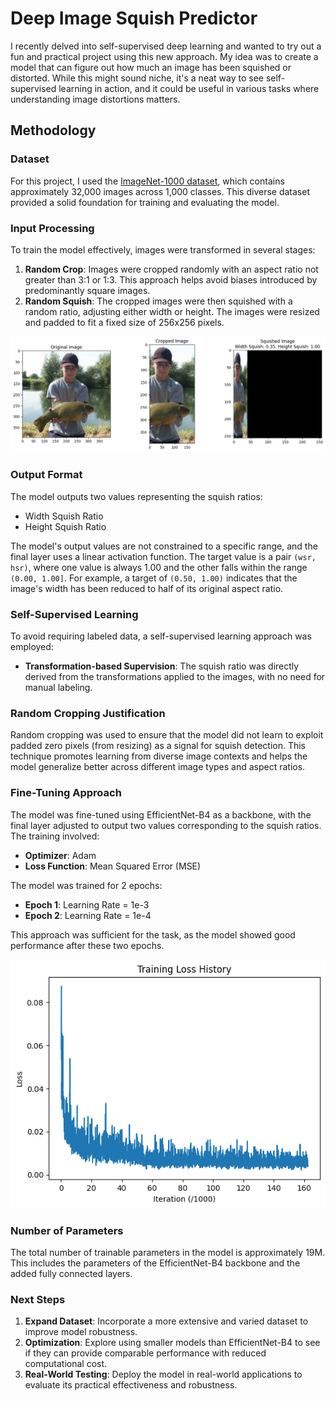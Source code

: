 # Deep Image Squish Predictor

I recently delved into self-supervised deep learning and wanted to try out a fun and practical project using this new approach. My idea was to create a model that can figure out how much an image has been squished or distorted. While this might sound niche, it's a neat way to see self-supervised learning in action, and it could be useful in various tasks where understanding image distortions matters.

## Methodology

### Dataset

For this project, I used the [ImageNet-1000 dataset](https://www.kaggle.com/datasets/ifigotin/imagenetmini-1000), which contains approximately 32,000 images across 1,000 classes. This diverse dataset provided a solid foundation for training and evaluating the model.

### Input Processing

To train the model effectively, images were transformed in several stages:
1. **Random Crop**: Images were cropped randomly with an aspect ratio not greater than 3:1 or 1:3. This approach helps avoid biases introduced by predominantly square images.
2. **Random Squish**: The cropped images were then squished with a random ratio, adjusting either width or height. The images were resized and padded to fit a fixed size of 256x256 pixels.

![input example](media/input-example.png)


### Output Format

The model outputs two values representing the squish ratios:
- Width Squish Ratio
- Height Squish Ratio

The model's output values are not constrained to a specific range, and the final layer uses a linear activation function. The target value is a pair `(wsr, hsr)`, where one value is always 1.00 and the other falls within the range `(0.00, 1.00]`. For example, a target of `(0.50, 1.00)` indicates that the image's width has been reduced to half of its original aspect ratio.

### Self-Supervised Learning

To avoid requiring labeled data, a self-supervised learning approach was employed:
- **Transformation-based Supervision**: The squish ratio was directly derived from the transformations applied to the images, with no need for manual labeling.

### Random Cropping Justification

Random cropping was used to ensure that the model did not learn to exploit padded zero pixels (from resizing) as a signal for squish detection. This technique promotes learning from diverse image contexts and helps the model generalize better across different image types and aspect ratios.

### Fine-Tuning Approach

The model was fine-tuned using EfficientNet-B4 as a backbone, with the final layer adjusted to output two values corresponding to the squish ratios. The training involved:
- **Optimizer**: Adam
- **Loss Function**: Mean Squared Error (MSE)

The model was trained for 2 epochs:
- **Epoch 1**: Learning Rate = 1e-3
- **Epoch 2**: Learning Rate = 1e-4

This approach was sufficient for the task, as the model showed good performance after these two epochs.

![training loss](media/training-loss.png)

### Number of Parameters

The total number of trainable parameters in the model is approximately 19M. This includes the parameters of the EfficientNet-B4 backbone and the added fully connected layers.

### Next Steps

1. **Expand Dataset**: Incorporate a more extensive and varied dataset to improve model robustness.
2. **Optimization**: Explore using smaller models than EfficientNet-B4 to see if they can provide comparable performance with reduced computational cost.
3. **Real-World Testing**: Deploy the model in real-world applications to evaluate its practical effectiveness and robustness.
